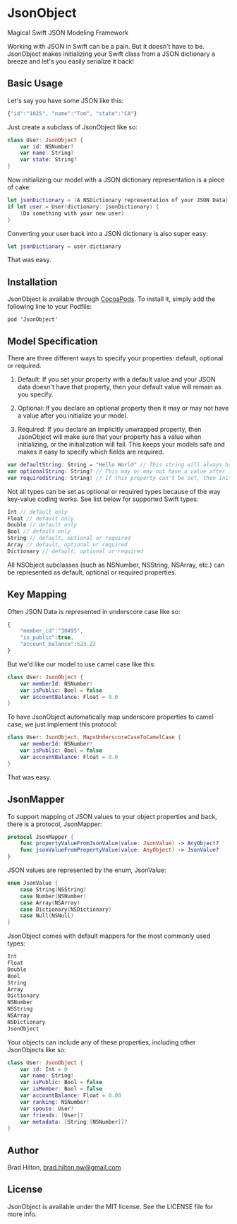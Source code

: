 # JsonObject
Magical Swift JSON Modeling Framework

Working with JSON in Swift can be a pain. But it doesn't have to be. JsonObject makes initializing your Swift class from a JSON dictionary a breeze and let's you easily serialize it back!

## Basic Usage

Let's say you have some JSON like this:

```javascript
{"id":"1025", "name":"Tom", "state":"CA"}
```

Just create a subclass of JsonObject like so:

```swift
class User: JsonObject {
    var id: NSNumber?
    var name: String?
    var state: String?
}
```

Now initializing our model with a JSON dictionary representation is a piece of cake:

```swift
let jsonDictionary = (A NSDictionary representation of your JSON Data)
if let user = User(dictionary: jsonDictionary) {
    (Do something with your new user)
}
```

Converting your user back into a JSON dictionary is also super easy:

```swift
let jsonDictionary = user.dictionary
```

That was easy.

## Installation

JsonObject is available through [CocoaPods](http://cocoapods.org). To install
it, simply add the following line to your Podfile:

    pod 'JsonObject'


## Model Specification

There are three different ways to specify your properties: default, optional or required.

1) Default: If you set your property with a default value and your JSON data doesn't have that property, then your default value will remain as you specify.

2) Optional: If you declare an optional property then it may or may not have a value after you initialize your model.

3) Required: If you declare an implicitly unwrapped property, then JsonObject will make sure that your property has a value when initializing, or the initialization will fail. This keeps your models safe and makes it easy to specify which fields are required.

```swift
var defaultString: String = "Hello World" // This string will always have a value with the default being 'Hello World'
var optionalString: String? // This may or may not have a value after initalization
var requiredString: String! // If this property can't be set, then initialization will fail
```

Not all types can be set as optional or required types because of the way key-value coding works. See list below for supported Swift types:

```swift
Int // default only
Float // default only
Double // default only
Bool // default only
String // default, optional or required
Array // default, optional or required
Dictionary // default, optional or required
```

All NSObject subclasses (such as NSNumber, NSString, NSArray, etc.) can be represented as default, optional or required properties.

## Key Mapping

Often JSON Data is represented in underscore case like so:

```javascript
{
    "member_id":"30495", 
    "is_public":true, 
    "account_balance":523.22
}
```

But we'd like our model to use camel case like this:

```swift
class User: JsonObject {
    var memberId: NSNumber!
    var isPublic: Bool = false
    var accountBalance: Float = 0.0
}
```

To have JsonObject automatically map underscore properties to camel case, we just implement this protocol:

```swift
class User: JsonObject, MapsUnderscoreCaseToCamelCase {
    var memberId: NSNumber!
    var isPublic: Bool = false
    var accountBalance: Float = 0.0
}
```

That was easy.

## JsonMapper

To support mapping of JSON values to your object properties and back, there is a protocol, JsonMapper:

```swift
protocol JsonMapper {
    func propertyValueFromJsonValue(value: JsonValue) -> AnyObject?
    func jsonValueFromPropertyValue(value: AnyObject) -> JsonValue?
}
```

JSON values are represented by the enum, JsonValue:

```swift
enum JsonValue {
    case String(NSString)
    case Number(NSNumber)
    case Array(NSArray)
    case Dictionary(NSDictionary)
    case Null(NSNull)
}
```

JsonObject comes with default mappers for the most commonly used types:

```swift
Int
Float
Double
Bool
String
Array
Dictionary
NSNumber
NSString
NSArray
NSDictionary
JsonObject
```

Your objects can include any of these properties, including other JsonObjects like so:

```swift
class User: JsonObject {
    var id: Int = 0
    var name: String!
    var isPublic: Bool = false
    var isMember: Bool = false
    var accountBalance: Float = 0.00
    var ranking: NSNumber!
    var spouse: User?
    var friends: [User]?
    var metadata: [String:[NSNumber]]?
}
```

<!--If you'd like to implement your own mapper, simply extend the class you'd like a mapper for:-->

<!--```swift-->
<!--extesion NSDate: JsonMapper {-->
    
<!--    func propertyValueFromJsonValue(value: JsonValue) -> AnyObject? {-->
<!--        // Convert a JsonValue into an NSDate...-->
<!--    }-->
    
<!--    func jsonValueFromPropertyValue(value: AnyObject) -> JsonValue? {-->
<!--        // Convert an NSDate into a JsonValue...-->
<!--    }-->
    
<!--}-->
<!--```-->

<!--And then register an instance of the mapper with JsonObject:-->

<!--```swift-->
<!--var dateInstance = NSDate()-->
<!--JsonObject.registerMapper(dateInstance)-->
<!--```-->

## Author

Brad Hilton, brad.hilton.nw@gmail.com

## License

JsonObject is available under the MIT license. See the LICENSE file for more info.

